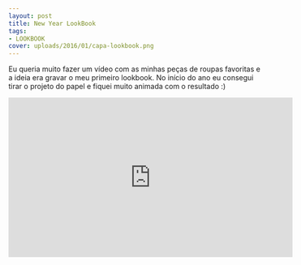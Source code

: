 ```yaml
---
layout: post
title: New Year LookBook
tags:
- LOOKBOOK
cover: uploads/2016/01/capa-lookbook.png
---
```


Eu queria muito fazer um vídeo com as minhas peças de roupas favoritas e a ideia era gravar o meu primeiro lookbook. No início do ano eu consegui tirar o projeto do papel e fiquei muito animada com o resultado :)

<iframe width="560" height="315" src="https://www.youtube.com/embed/KOq1fULUy30" frameborder="0" allowfullscreen></iframe>
